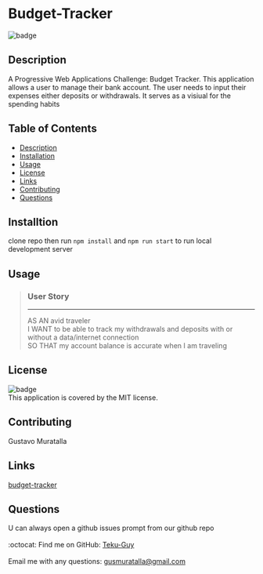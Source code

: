 # Budget-Tracker
![badge](https://img.shields.io/badge/license-MIT-brightgreen)<br />

## Description
A Progressive Web Applications Challenge: Budget Tracker. This application allows a user to manage their bank account. The user needs to input their expenses either deposits or withdrawals. It serves as a visiual for the spending habits

## Table of Contents
  - [Description](#description)
  - [Installation](#installation)
  - [Usage](#usage)
  - [License](#license)
  - [Links](#links)
  - [Contributing](#contributing)
  - [Questions](#questions)

## Installtion
clone repo then run `npm install` and `npm run start` to run local development server

## Usage
> ### User Story <br>
> <hr>
> AS AN avid traveler <br>
> I WANT to be able to track my withdrawals and deposits with or without a data/internet connection <br>
> SO THAT my account balance is accurate when I am traveling <br>

## License
![badge](https://img.shields.io/badge/license-MIT-brightgreen)
<br />
This application is covered by the MIT license. 

## Contributing
Gustavo Muratalla

## Links
[budget-tracker](https://budget-tracker-67.herokuapp.com/)

## Questions
U can always open a github issues prompt from our github repo<br />
<br />
:octocat: Find me on GitHub: [Teku-Guy](https://github.com/Teku-Guy)<br />
<br />
Email me with any questions: [gusmuratalla@gmail.com](mailto:gusmuratalla@gmail.com)<br />
